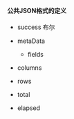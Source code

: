 #### 公共JSON格式的定义

*   success 布尔
*   metaData
    
    *   fields
    
*   columns
*   rows
*   total
*   elapsed